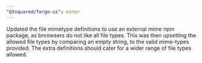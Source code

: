 ```yaml
---
"@3squared/forge-ui": minor
---
```


Updated the file mimetype definitions to use an external mime npm package, as bnrowsers do not like all file types. This was then upsetting the allowed file types by comparing an empty string, to the valid mime-types provided. The extra definitions should cater for a wider range of file types allowed.
